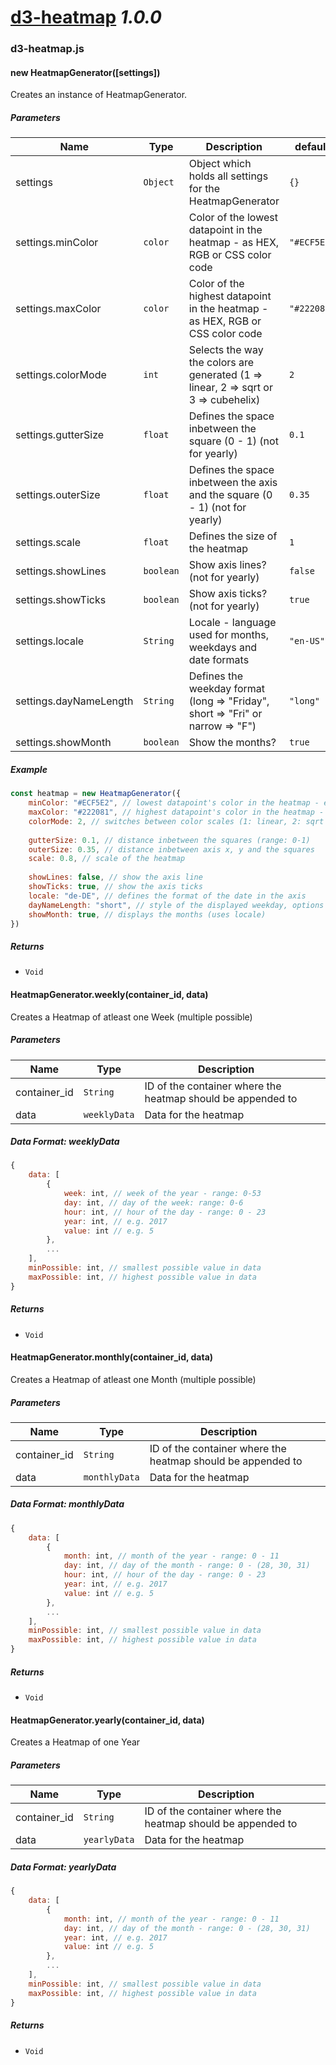 # [d3-heatmap](https://github.com/team-centric-software/simple-d3-heatmap#readme) *1.0.0*
### d3-heatmap.js

#### new HeatmapGenerator([settings]) 

Creates an instance of HeatmapGenerator.

##### Parameters

| Name | Type | Description | default | |
| ---- | ---- | ----------- | ------- | -------- |
| settings | `Object` | Object which holds all settings for the HeatmapGenerator | `{}` | *Optional* |
| settings.minColor | `color` | Color of the lowest datapoint in the heatmap - as HEX, RGB or CSS color code | `"#ECF5E2"` | *Optional* |
| settings.maxColor | `color` | Color of the highest datapoint in the heatmap - as HEX, RGB or CSS color code | `"#222081"` | *Optional* |
| settings.colorMode | `int` | Selects the way the colors are generated (1 => linear, 2 => sqrt or 3 => cubehelix) | `2` | *Optional* |
| settings.gutterSize | `float` | Defines the space inbetween the square (0 - 1) (not for yearly) | `0.1` | *Optional* |
| settings.outerSize | `float` | Defines the space inbetween the axis and the square (0 - 1) (not for yearly) | `0.35` | *Optional* |
| settings.scale | `float` | Defines the size of the heatmap | `1` | *Optional* |
| settings.showLines | `boolean` | Show axis lines? (not for yearly) | `false` | *Optional* |
| settings.showTicks | `boolean` | Show axis ticks? (not for yearly) | `true` | *Optional* |
| settings.locale | `String` | Locale - language used for months, weekdays and date formats | `"en-US"` | *Optional* |
| settings.dayNameLength | `String` | Defines the weekday format (long => "Friday", short => "Fri" or narrow => "F") | `"long"` | *Optional* |
| settings.showMonth | `boolean` | Show the months? | `true` | *Optional* |

##### Example

```javascript
const heatmap = new HeatmapGenerator({
	minColor: "#ECF5E2", // lowest datapoint's color in the heatmap - e.g. rgb(0, 255, 0) or #00ff00
	maxColor: "#222081", // highest datapoint's color in the heatmap - e.g. rgb(255, 255, 0) or #ffff00
	colorMode: 2, // switches between color scales (1: linear, 2: sqrt and 3: cubehelix)
	
	gutterSize: 0.1, // distance inbetween the squares (range: 0-1)
	outerSize: 0.35, // distance inbetween axis x, y and the squares
	scale: 0.8, // scale of the heatmap
	
	showLines: false, // show the axis line
	showTicks: true, // show the axis ticks
	locale: "de-DE", // defines the format of the date in the axis
	dayNameLength: "short", // style of the displayed weekday, options => long: "Friday", short: "Fri", narrow: "F" (uses locale)
	showMonth: true, // displays the months (uses locale)
})
```

##### Returns
- `Void`



#### HeatmapGenerator.weekly(container_id, data) 

Creates a Heatmap of atleast one Week (multiple possible)

##### Parameters

| Name | Type | Description | |
| ---- | ---- | ----------- | -------- |
| container_id | `String` | ID of the container where the heatmap should be appended to | &nbsp; |
| data | `weeklyData` | Data for the heatmap | &nbsp; |

##### Data Format: weeklyData

```js
{
	data: [
		{
			week: int, // week of the year - range: 0-53
			day: int, // day of the week: range: 0-6
			hour: int, // hour of the day - range: 0 - 23
			year: int, // e.g. 2017
			value: int // e.g. 5
		},
		...
	],
	minPossible: int, // smallest possible value in data
	maxPossible: int, // highest possible value in data
}
```

##### Returns
- `Void`



#### HeatmapGenerator.monthly(container_id, data) 

Creates a Heatmap of atleast one Month (multiple possible)

##### Parameters

| Name | Type | Description | |
| ---- | ---- | ----------- | -------- |
| container_id | `String` | ID of the container where the heatmap should be appended to | &nbsp; |
| data | `monthlyData` | Data for the heatmap | &nbsp; |

##### Data Format: monthlyData

```js
{
    data: [
        {
            month: int, // month of the year - range: 0 - 11
            day: int, // day of the month - range: 0 - (28, 30, 31)
            hour: int, // hour of the day - range: 0 - 23
            year: int, // e.g. 2017
            value: int // e.g. 5
        },
        ...
    ],
	minPossible: int, // smallest possible value in data
	maxPossible: int, // highest possible value in data
}
```

##### Returns
- `Void`



#### HeatmapGenerator.yearly(container_id, data) 

Creates a Heatmap of one Year

##### Parameters

| Name | Type | Description | |
| ---- | ---- | ----------- | -------- |
| container_id | `String` | ID of the container where the heatmap should be appended to | &nbsp; |
| data | `yearlyData` | Data for the heatmap | &nbsp; |

##### Data Format: yearlyData

```js
{
	data: [
		{
			month: int, // month of the year - range: 0 - 11
			day: int, // day of the month - range: 0 - (28, 30, 31)
			year: int, // e.g. 2017
			value: int // e.g. 5
		},
		...
	],
	minPossible: int, // smallest possible value in data
	maxPossible: int, // highest possible value in data
}
```

##### Returns
- `Void`
